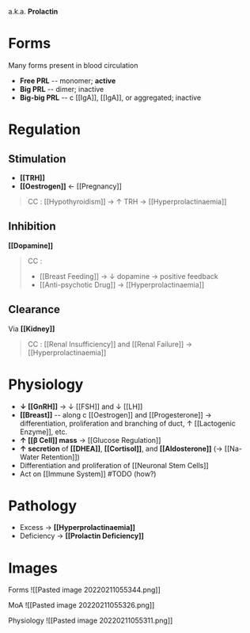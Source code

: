 a.k.a. **Prolactin**

# Forms
Many forms present in blood circulation
- **Free PRL** -- monomer; **active**
- **Big PRL** -- dimer; inactive
- **Big-big PRL** -- c [[IgA]], [[IgA]], or aggregated; inactive

# Regulation
## Stimulation
- **[[TRH]]**
- **[[Oestrogen]]** ← [[Pregnancy]]
> CC : [[Hypothyroidism]] → ↑ TRH → [[Hyperprolactinaemia]]

## Inhibition
**[[Dopamine]]**
> CC : 
> - [[Breast Feeding]] → ↓ dopamine → positive feedback
> - [[Anti-psychotic Drug]] → [[Hyperprolactinaemia]]
## Clearance
Via **[[Kidney]]**
> CC : [[Renal Insufficiency]] and [[Renal Failure]] → [[Hyperprolactinaemia]]

# Physiology
- **↓ [[GnRH]]** → ↓ [[FSH]] and ↓ [[LH]]
- **[[Breast]]** -- along c [[Oestrogen]] and [[Progesterone]] → differentiation, proliferation and branching of duct, ↑ [[Lactogenic Enzyme]], etc.
- **↑ [[β Cell]] mass** → [[Glucose Regulation]]
- **↑ secretion** of **[[DHEA]]**, **[[Cortisol]]**, and **[[Aldosterone]]** (→ [[Na-Water Retention]])
- Differentiation and proliferation of [[Neuronal Stem Cells]]
- Act on [[Immune System]] #TODO (how?)

# Pathology
- Excess → **[[Hyperprolactinaemia]]**
- Deficiency → **[[Prolactin Deficiency]]**

# Images
Forms
![[Pasted image 20220211055344.png]]

MoA
![[Pasted image 20220211055326.png]]

Physiology
![[Pasted image 20220211055311.png]]
